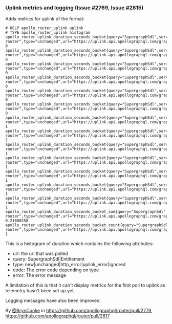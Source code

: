 ### Uplink metrics and logging ([Issue #2769](https://github.com/apollographql/router/issues/2769), [Issue #2815](https://github.com/apollographql/router/issues/2815))

Adds metrics for uplink of the format:
```
# HELP apollo_router_uplink uplink
# TYPE apollo_router_uplink histogram
apollo_router_uplink_duration_seconds_bucket{query="SupergraphSdl",service_name="apollo-router",type="unchanged",url="https://uplink.api.apollographql.com/graphql",le="0.001"} 0
apollo_router_uplink_duration_seconds_bucket{query="SupergraphSdl",service_name="apollo-router",type="unchanged",url="https://uplink.api.apollographql.com/graphql",le="0.005"} 0
apollo_router_uplink_duration_seconds_bucket{query="SupergraphSdl",service_name="apollo-router",type="unchanged",url="https://uplink.api.apollographql.com/graphql",le="0.015"} 0
apollo_router_uplink_duration_seconds_bucket{query="SupergraphSdl",service_name="apollo-router",type="unchanged",url="https://uplink.api.apollographql.com/graphql",le="0.05"} 0
apollo_router_uplink_duration_seconds_bucket{query="SupergraphSdl",service_name="apollo-router",type="unchanged",url="https://uplink.api.apollographql.com/graphql",le="0.1"} 0
apollo_router_uplink_duration_seconds_bucket{query="SupergraphSdl",service_name="apollo-router",type="unchanged",url="https://uplink.api.apollographql.com/graphql",le="0.2"} 0
apollo_router_uplink_duration_seconds_bucket{query="SupergraphSdl",service_name="apollo-router",type="unchanged",url="https://uplink.api.apollographql.com/graphql",le="0.3"} 1
apollo_router_uplink_duration_seconds_bucket{query="SupergraphSdl",service_name="apollo-router",type="unchanged",url="https://uplink.api.apollographql.com/graphql",le="0.4"} 1
apollo_router_uplink_duration_seconds_bucket{query="SupergraphSdl",service_name="apollo-router",type="unchanged",url="https://uplink.api.apollographql.com/graphql",le="0.5"} 1
apollo_router_uplink_duration_seconds_bucket{query="SupergraphSdl",service_name="apollo-router",type="unchanged",url="https://uplink.api.apollographql.com/graphql",le="1"} 1
apollo_router_uplink_duration_seconds_bucket{query="SupergraphSdl",service_name="apollo-router",type="unchanged",url="https://uplink.api.apollographql.com/graphql",le="5"} 1
apollo_router_uplink_duration_seconds_bucket{query="SupergraphSdl",service_name="apollo-router",type="unchanged",url="https://uplink.api.apollographql.com/graphql",le="10"} 1
apollo_router_uplink_duration_seconds_bucket{query="SupergraphSdl",service_name="apollo-router",type="unchanged",url="https://uplink.api.apollographql.com/graphql",le="+Inf"} 1
apollo_router_uplink_duration_seconds_bucket_sum{query="SupergraphSdl",service_name="apollo-router",type="unchanged",url="https://uplink.api.apollographql.com/graphql"} 0.21680258
apollo_router_uplink_duration_seconds_bucket_count{query="SupergraphSdl",service_name="apollo-router",type="unchanged",url="https://uplink.api.apollographql.com/graphql"} 1
```
This is a histogram of duration which contains the following attributes:
* url: the url that was polled
* query: SupergraphSdl|Entitlement
* type: new|unchanged|http_error|uplink_error|ignored
* code: The error code depending on type
* error: The error message

A limitation of this is that it can't display metrics for the first poll to uplink as telemetry hasn't been set up yet.

Logging messages have also been improved.

By [@BrynCooke](https://github.com/BrynCooke) in https://github.com/apollographql/router/pull/2779, https://github.com/apollographql/router/pull/2817
